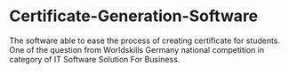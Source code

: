 # Certificate-Generation-Software
The software able to ease the process of creating certificate for students. One of the question from Worldskills Germany national competition in category of IT Software Solution For Business.
